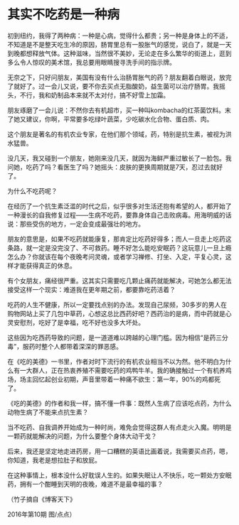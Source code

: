 # 其实不吃药是一种病

初到纽约，我得了两种病：一种是心病，觉得什么都贵；另一种是身体上的不适，不知道是不是整天吃生冷的原因，肠胃里总有一股胀气的感觉，说白了，就是一天到晚都想释放气体。这种滋味，当然很不美妙，无论走在多么繁华的街道上，逛到多么令人惊叹的美术馆，我总要用眼睛搜寻洗手间的指示牌。 

无奈之下，只好问朋友，美国有没有什么治肠胃胀气的药？朋友翻着白眼说，放完了就好了。过一会儿又说，要不你去买点无脂酸奶，益生菌可以治疗肠胃。我摇头，不行，我和奶制品本来就不太对付，搞不好雪上加霜。 

朋友琢磨了一会儿说：不然你去有机超市，买一种叫kombacha的红茶菌饮料。末了她又建议，你啊，平常要多吃绿叶蔬菜，少吃碳水化合物、蛋白质、肉。 

这个朋友是著名的有机农业专家，在他们那个领域，药，特别是抗生素，被视为洪水猛兽。 

没几天，我又碰到一个朋友，她刚来没几天，就因为海鲜严重过敏长了一脸包。我问她，吃药了吗？看医生了吗？她摇头：皮肤的更换周期就是7天，忍过去就好了。 

为什么不吃药呢？ 

在经历了一个抗生素泛滥的时代之后，似乎很多对生活还抱有希望的人，都开始了一种漫长的自我修复过程——生病不吃药，要靠身体自己击败病毒。用海明威的话说：那些受伤的地方，一定会变成最强壮的地方。 

朋友的意思是，如果不吃药就能康复，那肯定比吃药好得多；而人一旦走上吃药这条路，就一定是没完没了、不可救药。睡不好怎么能吃安眠药？这玩意儿一旦上瘾怎么办？你就该在每个夜晚考问灵魂，或者学习禅修、打坐、入定，平复心灵，这样才能获得真正的休息。 

有个女朋友，痛经很严重。这其实只需要吃几颗止痛药就能解决，可她怎么都无法接受这样一个现实：难道我在更年期之前，都要靠吃药活着？ 

吃药的人生不健康，所以一定要找点别的办法。发现自己尿频，30多岁的男人在购物网站上买了几包中草药，心想这总比西药好吧？西药治的是病，而中药就是心灵安慰剂，吃好了是幸福，吃不好也没多大坏处。 

这些因为吃西药导致的问题，是一道道难以跨越的心理门槛。因为相信“是药三分毒”，服药时整个人都带着深深的罪恶感。 

在《吃的美德》一书里，作者对时下流行的有机农业相当不以为然。他不明白为什么有一大群人，正在热衷养殖不需要吃药的鸡鸭牛羊。我的确接触过一个有机养鸡场，场主回忆起创业初期，声音里带着一种痛不欲生：第一年，90%的鸡都死了。 

《吃的美德》的作者和我一样，搞不懂一件事：既然人生病了应该吃点药，为什么动物生病了不能来点抗生素？ 

当不吃药、自我调养开始成为一种时尚，难免会觉得这群人有点走火入魔。明明是一颗药就能解决的问题，为什么要整个身体大动干戈？ 

后来，我还是坚定地走进药房，用一口糟糕的英语比画着说，我需要买点药，嗯，你知道，我老是想拉肚子和放屁。 

在这种事情上，根本没什么好耽误人生的。如果失眠让人不快乐，吃一颗处方安眠药，拥有一个酣睡到天明的夜晚，难道不是最幸福的事？ 

（竹子摘自《博客天下》 

2016年第10期 图/点点）